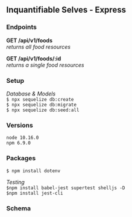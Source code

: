 ## Inquantifiable Selves - Express

### Endpoints
**GET /api/v1/foods**  
*returns all food resources*  

**GET /api/v1/foods/:id**  
*returns a single food resources*  

### Setup
*Database & Models*  
`$ npx sequelize db:create`  
`$ npx sequelize db:migrate`  
`$ npx sequelize db:seed:all`

### Versions
`node 10.16.0`  
`npm 6.9.0`  

### Packages
`$ npm install dotenv`  

*Testing*  
`$npm install babel-jest supertest shelljs -D`  
`$npm install jest-cli`   

### Schema
